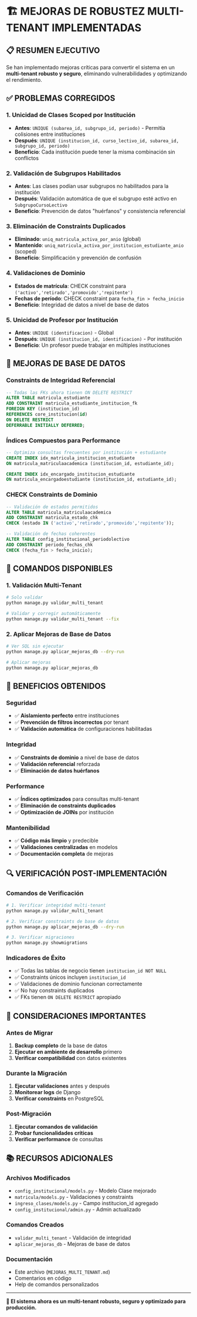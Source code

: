 # 🏗️ MEJORAS DE ROBUSTEZ MULTI-TENANT IMPLEMENTADAS

## 📋 RESUMEN EJECUTIVO

Se han implementado mejoras críticas para convertir el sistema en un **multi-tenant robusto y seguro**, eliminando vulnerabilidades y optimizando el rendimiento.

## ✅ PROBLEMAS CORREGIDOS

### 1. **Unicidad de Clases Scoped por Institución**
- **Antes**: `UNIQUE (subarea_id, subgrupo_id, periodo)` - Permitía colisiones entre instituciones
- **Después**: `UNIQUE (institucion_id, curso_lectivo_id, subarea_id, subgrupo_id, periodo)`
- **Beneficio**: Cada institución puede tener la misma combinación sin conflictos

### 2. **Validación de Subgrupos Habilitados**
- **Antes**: Las clases podían usar subgrupos no habilitados para la institución
- **Después**: Validación automática de que el subgrupo esté activo en `SubgrupoCursoLectivo`
- **Beneficio**: Prevención de datos "huérfanos" y consistencia referencial

### 3. **Eliminación de Constraints Duplicados**
- **Eliminado**: `uniq_matricula_activa_por_anio` (global)
- **Mantenido**: `uniq_matricula_activa_por_institucion_estudiante_anio` (scoped)
- **Beneficio**: Simplificación y prevención de confusión

### 4. **Validaciones de Dominio**
- **Estados de matrícula**: CHECK constraint para `('activo','retirado','promovido','repitente')`
- **Fechas de período**: CHECK constraint para `fecha_fin > fecha_inicio`
- **Beneficio**: Integridad de datos a nivel de base de datos

### 5. **Unicidad de Profesor por Institución**
- **Antes**: `UNIQUE (identificacion)` - Global
- **Después**: `UNIQUE (institucion_id, identificacion)` - Por institución
- **Beneficio**: Un profesor puede trabajar en múltiples instituciones

## 🔧 MEJORAS DE BASE DE DATOS

### **Constraints de Integridad Referencial**
```sql
-- Todas las FKs ahora tienen ON DELETE RESTRICT
ALTER TABLE matricula_estudiante
ADD CONSTRAINT matricula_estudiante_institucion_fk
FOREIGN KEY (institucion_id) 
REFERENCES core_institucion(id)
ON DELETE RESTRICT
DEFERRABLE INITIALLY DEFERRED;
```

### **Índices Compuestos para Performance**
```sql
-- Optimiza consultas frecuentes por institución + estudiante
CREATE INDEX idx_matricula_institucion_estudiante 
ON matricula_matriculaacademica (institucion_id, estudiante_id);

CREATE INDEX idx_encargado_institucion_estudiante 
ON matricula_encargadoestudiante (institucion_id, estudiante_id);
```

### **CHECK Constraints de Dominio**
```sql
-- Validación de estados permitidos
ALTER TABLE matricula_matriculaacademica
ADD CONSTRAINT matricula_estado_chk
CHECK (estado IN ('activo','retirado','promovido','repitente'));

-- Validación de fechas coherentes
ALTER TABLE config_institucional_periodolectivo
ADD CONSTRAINT periodo_fechas_chk 
CHECK (fecha_fin > fecha_inicio);
```

## 🚀 COMANDOS DISPONIBLES

### **1. Validación Multi-Tenant**
```bash
# Solo validar
python manage.py validar_multi_tenant

# Validar y corregir automáticamente
python manage.py validar_multi_tenant --fix
```

### **2. Aplicar Mejoras de Base de Datos**
```bash
# Ver SQL sin ejecutar
python manage.py aplicar_mejoras_db --dry-run

# Aplicar mejoras
python manage.py aplicar_mejoras_db
```

## 🎯 BENEFICIOS OBTENIDOS

### **Seguridad**
- ✅ **Aislamiento perfecto** entre instituciones
- ✅ **Prevención de filtros incorrectos** por tenant
- ✅ **Validación automática** de configuraciones habilitadas

### **Integridad**
- ✅ **Constraints de dominio** a nivel de base de datos
- ✅ **Validación referencial** reforzada
- ✅ **Eliminación de datos huérfanos**

### **Performance**
- ✅ **Índices optimizados** para consultas multi-tenant
- ✅ **Eliminación de constraints duplicados**
- ✅ **Optimización de JOINs** por institución

### **Mantenibilidad**
- ✅ **Código más limpio** y predecible
- ✅ **Validaciones centralizadas** en modelos
- ✅ **Documentación completa** de mejoras

## 🔍 VERIFICACIÓN POST-IMPLEMENTACIÓN

### **Comandos de Verificación**
```bash
# 1. Verificar integridad multi-tenant
python manage.py validar_multi_tenant

# 2. Verificar constraints de base de datos
python manage.py aplicar_mejoras_db --dry-run

# 3. Verificar migraciones
python manage.py showmigrations
```

### **Indicadores de Éxito**
- ✅ Todas las tablas de negocio tienen `institucion_id NOT NULL`
- ✅ Constraints únicos incluyen `institucion_id`
- ✅ Validaciones de dominio funcionan correctamente
- ✅ No hay constraints duplicados
- ✅ FKs tienen `ON DELETE RESTRICT` apropiado

## 🚨 CONSIDERACIONES IMPORTANTES

### **Antes de Migrar**
1. **Backup completo** de la base de datos
2. **Ejecutar en ambiente de desarrollo** primero
3. **Verificar compatibilidad** con datos existentes

### **Durante la Migración**
1. **Ejecutar validaciones** antes y después
2. **Monitorear logs** de Django
3. **Verificar constraints** en PostgreSQL

### **Post-Migración**
1. **Ejecutar comandos de validación**
2. **Probar funcionalidades críticas**
3. **Verificar performance** de consultas

## 📚 RECURSOS ADICIONALES

### **Archivos Modificados**
- `config_institucional/models.py` - Modelo Clase mejorado
- `matricula/models.py` - Validaciones y constraints
- `ingreso_clases/models.py` - Campo institucion_id agregado
- `config_institucional/admin.py` - Admin actualizado

### **Comandos Creados**
- `validar_multi_tenant` - Validación de integridad
- `aplicar_mejoras_db` - Mejoras de base de datos

### **Documentación**
- Este archivo (`MEJORAS_MULTI_TENANT.md`)
- Comentarios en código
- Help de comandos personalizados

---

**🎉 El sistema ahora es un multi-tenant robusto, seguro y optimizado para producción.**
















